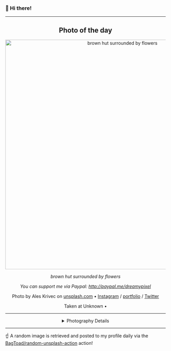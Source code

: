 ### 👋 Hi there!

----
<div align="center">

## Photo of the day
  
  <a href="https://unsplash.com/photos/brown-hut-surrounded-by-flowers-okzxVsJNxXc"><img width="720" src="https://images.unsplash.com/photo-1431631927486-6603c868ce5e?crop=entropy&cs=tinysrgb&fit=max&fm=jpg&ixid=M3w1NTI0NDl8MHwxfHJhbmRvbXx8fHx8fHx8fDE3MTM3NjU2MjZ8&ixlib=rb-4.0.3&q=80&w=1080" alt="brown hut surrounded by flowers"></a>
  
  <em>brown hut surrounded by flowers</em>
  
  <em>You can support me via Paypal: http://paypal.me/dreamypixel</em>

  Photo by Ales Krivec on [unsplash.com](https://unsplash.com/) • [Instagram](https://instagram.com/dreamypixels) / [portfolio](http://dreamypixel.com) / [Twitter](https://twitter.com/Dreamy_Pixel)
  
  Taken at Unknown • 
  
  ---
  
<details>
<summary>Photography Details</summary>
  
| Parameter     | Value |
| ------------- | ----- |
| Camera Model  | NIKON D800 |
| Exposure Time | 1/40 |
| Aperture      | 16 |
| Focal Length  | 14.0 |
| ISO           | 100 |
| Location      | Unknown (null) |
| Coordinates   | Latitude null, Longitude null |

### Map

Map unavailable

</details>

</div>

----

☝️ A random image is retrieved and posted to my profile daily via the [BagToad/random-unsplash-action](https://github.com/BagToad/random-unsplash-action) action!
